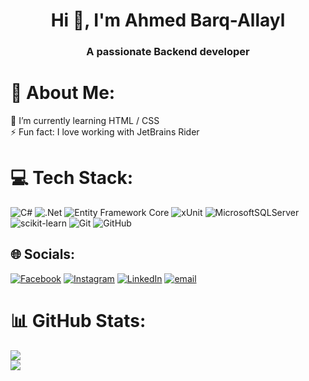 <h1 align="center">Hi 👋, I'm Ahmed Barq-Allayl</h1>
<h3 align="center">A passionate Backend developer</h3>

# 💫 About Me:
🌱 I’m currently learning HTML / CSS<br>⚡ Fun fact: I love working with JetBrains Rider


# 💻 Tech Stack:
![C#](https://img.shields.io/badge/c%23-%23239120.svg?style=for-the-badge&logo=csharp&logoColor=white) 
![.Net](https://img.shields.io/badge/.NET-5C2D91?style=for-the-badge&logo=.net&logoColor=white) 
![Entity Framework Core](https://img.shields.io/badge/EF%20Core-%235C2D91.svg?style=for-the-badge&logo=efcore&logoColor=white)
![xUnit](https://img.shields.io/badge/xUnit-%23A80000.svg?style=for-the-badge&logo=xunit&logoColor=white)
![MicrosoftSQLServer](https://img.shields.io/badge/Microsoft%20SQL%20Server-CC2927?style=for-the-badge&logo=microsoft%20sql%20server&logoColor=white) 
![scikit-learn](https://img.shields.io/badge/scikit--learn-%23F7931E.svg?style=for-the-badge&logo=scikit-learn&logoColor=white) 
![Git](https://img.shields.io/badge/git-%23F05033.svg?style=for-the-badge&logo=git&logoColor=white) 
![GitHub](https://img.shields.io/badge/github-%23121011.svg?style=for-the-badge&logo=github&logoColor=white)

## 🌐 Socials:
[![Facebook](https://img.shields.io/badge/Facebook-%231877F2.svg?logo=Facebook&logoColor=white)](https://www.facebook.com/Ahmed.BA.03?locale=ar_AR) 
[![Instagram](https://img.shields.io/badge/Instagram-%23E4405F.svg?logo=Instagram&logoColor=white)](https://instagram.com/barq_03) 
[![LinkedIn](https://img.shields.io/badge/LinkedIn-%230077B5.svg?logo=linkedin&logoColor=white)](https://www.linkedin.com/in/ahmed-barg-allayl-0642a7225/) 
[![email](https://img.shields.io/badge/Email-D14836?logo=gmail&logoColor=white)](mailto:ahmed.barq03@gmail.com) 


# 📊 GitHub Stats:
![](https://github-readme-stats.vercel.app/api?username=Ahmed-BarqO3&theme=aura&hide_border=false&include_all_commits=false&count_private=false)<br/>
![](https://github-readme-streak-stats.herokuapp.com/?user=Ahmed-BarqO3&theme=aura&hide_border=false)<br/>

<!-- Proudly created with GPRM ( https://gprm.itsvg.in ) -->
